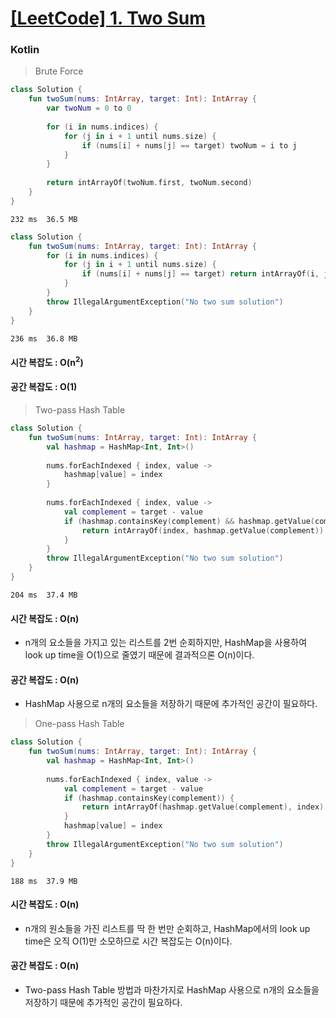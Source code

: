 # [[LeetCode] 1. Two Sum](https://leetcode.com/problems/two-sum/)

### Kotlin

> Brute Force

```kotlin
class Solution {
    fun twoSum(nums: IntArray, target: Int): IntArray {
        var twoNum = 0 to 0
        
        for (i in nums.indices) {
            for (j in i + 1 until nums.size) {
                if (nums[i] + nums[j] == target) twoNum = i to j
            }
        }
        
        return intArrayOf(twoNum.first, twoNum.second)
    }
}
```
```
232 ms	36.5 MB
```
```kotlin
class Solution {
    fun twoSum(nums: IntArray, target: Int): IntArray {
        for (i in nums.indices) {
            for (j in i + 1 until nums.size) {
                if (nums[i] + nums[j] == target) return intArrayOf(i, j)
            }
        }
        throw IllegalArgumentException("No two sum solution")
    }
}
```
```
236 ms	36.8 MB	
```

#### 시간 복잡도 : O(n<sup>2</sup>)

#### 공간 복잡도 : O(1)

> Two-pass Hash Table

```kotlin
class Solution {
    fun twoSum(nums: IntArray, target: Int): IntArray {
        val hashmap = HashMap<Int, Int>()
        
        nums.forEachIndexed { index, value ->
            hashmap[value] = index
        }
        
        nums.forEachIndexed { index, value ->
            val complement = target - value
            if (hashmap.containsKey(complement) && hashmap.getValue(complement) != index) {
                return intArrayOf(index, hashmap.getValue(complement))
            }
        }
        throw IllegalArgumentException("No two sum solution")
    }
}
```
```
204 ms	37.4 MB
```

#### 시간 복잡도 : O(n)
- n개의 요소들을 가지고 있는 리스트를 2번 순회하지만, HashMap을 사용하여 look up time을 O(1)으로 줄였기 때문에 결과적으론 O(n)이다.

#### 공간 복잡도 : O(n)
- HashMap 사용으로 n개의 요소들을 저장하기 때문에 추가적인 공간이 필요하다.

> One-pass Hash Table

```kotlin
class Solution {
    fun twoSum(nums: IntArray, target: Int): IntArray {
        val hashmap = HashMap<Int, Int>()
        
        nums.forEachIndexed { index, value ->
            val complement = target - value
            if (hashmap.containsKey(complement)) {
                return intArrayOf(hashmap.getValue(complement), index)
            }
            hashmap[value] = index
        }
        throw IllegalArgumentException("No two sum solution")
    }
}
```

```
188 ms	37.9 MB
```

#### 시간 복잡도 : O(n)

- n개의 원소들을 가진 리스트를 딱 한 번만 순회하고, HashMap에서의 look up time은 오직 O(1)만 소모하므로 시간 복잡도는 O(n)이다.

#### 공간 복잡도 : O(n)

- Two-pass Hash Table 방법과 마찬가지로 HashMap 사용으로 n개의 요소들을 저장하기 때문에 추가적인 공간이 필요하다.